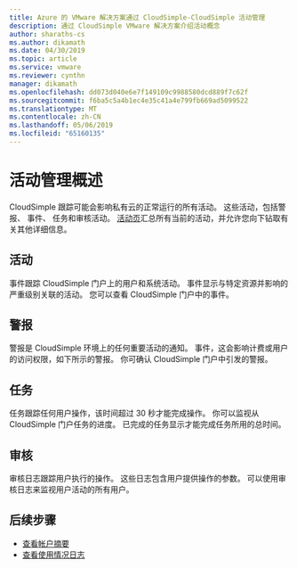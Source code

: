 ```yaml
---
title: Azure 的 VMware 解决方案通过 CloudSimple-CloudSimple 活动管理
description: 通过 CloudSimple VMware 解决方案介绍活动概念
author: sharaths-cs
ms.author: dikamath
ms.date: 04/30/2019
ms.topic: article
ms.service: vmware
ms.reviewer: cynthn
manager: dikamath
ms.openlocfilehash: dd073d040e6e7f149109c9988580dcd889f7c62f
ms.sourcegitcommit: f6ba5c5a4b1ec4e35c41a4e799fb669ad5099522
ms.translationtype: MT
ms.contentlocale: zh-CN
ms.lasthandoff: 05/06/2019
ms.locfileid: "65160135"
---
```

# <a name="activity-management-overview"></a>活动管理概述

CloudSimple 跟踪可能会影响私有云的正常运行的所有活动。 这些活动，包括警报、 事件、 任务和审核活动。 [活动页](https://docs.azure.cloudsimple.com/activity/)汇总所有当前的活动，并允许您向下钻取有关其他详细信息。

## <a name="events"></a>活动

事件跟踪 CloudSimple 门户上的用户和系统活动。  事件显示与特定资源并影响的严重级别关联的活动。  您可以查看 CloudSimple 门户中的事件。

## <a name="alerts"></a>警报

警报是 CloudSimple 环境上的任何重要活动的通知。  事件，这会影响计费或用户的访问权限，如下所示的警报。  你可确认 CloudSimple 门户中引发的警报。

## <a name="tasks"></a>任务

任务跟踪任何用户操作，该时间超过 30 秒才能完成操作。  你可以监视从 CloudSimple 门户任务的进度。  已完成的任务显示才能完成任务所用的总时间。

## <a name="audit"></a>审核

审核日志跟踪用户执行的操作。  这些日志包含用户提供操作的参数。  可以使用审核日志来监视用户活动的所有用户。

## <a name="next-steps"></a>后续步骤

* [查看帐户摘要](https://docs.azure.cloudsimple.com/account/)
* [查看使用情况日志](https://docs.azure.cloudsimple.com/usage/)